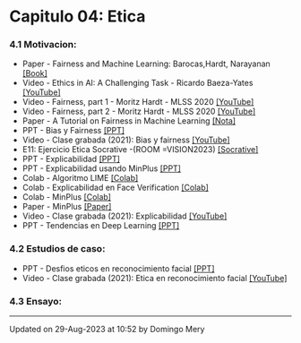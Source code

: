 
# Capitulo 04: Etica
### 4.1 Motivacion:
* Paper - Fairness and Machine Learning: Barocas,Hardt, Narayanan [[Book]](https://fairmlbook.org/pdf/fairmlbook.pdf)
* Video - Ethics in AI: A Challenging Task - Ricardo Baeza-Yates [[YouTube]](https://youtu.be/rMU9pJCyJYY)
* Video - Fairness, part 1 - Moritz Hardt - MLSS 2020 [[YouTube]](https://youtu.be/Igq_S_7IfOU)
* Video - Fairness, part 2 - Moritz Hardt - MLSS 2020 [[YouTube]](https://youtu.be/9oNVFQ9llPc)
* Paper - A Tutorial on Fairness in Machine Learning [[Nota]](https://towardsdatascience.com/a-tutorial-on-fairness-in-machine-learning-3ff8ba1040cb)
* PPT - Bias y Fairness [[PPT]](https://github.com/domingomery/vision/blob/master/clases/Cap04_Etica/presentations/CV04_Bias.pptx)
* Video - Clase grabada (2021): Bias y fairness [[YouTube]](https://youtu.be/sNGriIvCtoY)
* E11: Ejercicio Etica Socrative -(ROOM =VISION2023) [[Socrative]](http://www.socrative.com)
* PPT - Explicabilidad [[PPT]](https://github.com/domingomery/vision/blob/master/clases/Cap04_Etica/presentations/CV04_Explicabilidad.pptx)
* PPT - Explicabilidad usando MinPlus [[PPT]](https://github.com/domingomery/vision/blob/master/clases/Cap04_Etica/presentations/CV04_MinPlus_SaliencyMaps.pptx)
* Colab - Algoritmo LIME [[Colab]](https://colab.research.google.com/drive/1Jd9yrMMgqU2zFeHjinQwV7BjL3FoeU36?usp=sharing)
* Colab - Explicabilidad en Face Verification [[Colab]](https://colab.research.google.com/drive/1vFaJHyed5kKWaORaz5Fk6meh_duoCm-x?usp=sharing)
* Colab - MinPlus [[Colab]](https://colab.research.google.com/drive/1AL2aEEyZOWJTyTaspFQcry_1g0E4b4x5?usp=sharing)
* Paper - MinPlus [[Paper]](https://openaccess.thecvf.com/content/CVPR2022W/Biometrics/papers/Mery_True_Black-Box_Explanation_in_Facial_Analysis_CVPRW_2022_paper.pdf)
* Video - Clase grabada (2021): Explicabilidad [[YouTube]](https://youtu.be/skhnN2DJ7Xs)
* PPT - Tendencias en Deep Learning [[PPT]](https://github.com/domingomery/vision/blob/master/clases/Cap04_Etica/presentations/CV04_Bias.pptx)
### 4.2 Estudios de caso:
* PPT - Desfios eticos en reconocimiento facial [[PPT]](https://www.dropbox.com/s/dpzx2nlr79y565k/2021-FaceEthics.pptx?dl=0)
* Video - Clase grabada (2021): Etica en reconocimiento facial [[YouTube]](https://youtu.be/IAVd_Dp1m2M)
### 4.3 Ensayo:
---


Updated on 29-Aug-2023 at 10:52 by Domingo Mery
